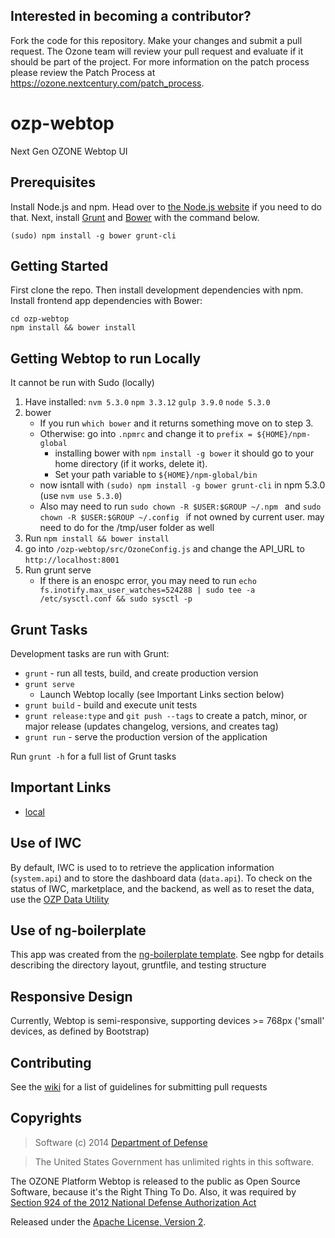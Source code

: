 ## Interested in becoming a contributor? 
Fork the code for this repository. Make your changes and submit a pull request. The Ozone team will review your pull request and evaluate if it should be part of the project. For more information on the patch process please review the Patch Process at https://ozone.nextcentury.com/patch_process.

# ozp-webtop

Next Gen OZONE Webtop UI

## Prerequisites
Install Node.js and npm. Head over to [the Node.js website](http://nodejs.org/)
if you need to do that.
Next, install [Grunt](http://gruntjs.com/) and [Bower](http://bower.io/) with
the command below.

    (sudo) npm install -g bower grunt-cli

## Getting Started
First clone the repo. Then install development dependencies with npm. Install
frontend app dependencies with Bower:

    cd ozp-webtop
    npm install && bower install
    
## Getting Webtop to run Locally
It cannot be run with Sudo (locally)

1. Have installed:
    `nvm 5.3.0`
    `npm 3.3.12`
    `gulp 3.9.0`
    `node 5.3.0`
2. bower
    - If you run `which bower` and it returns something move on to step 3.
    - Otherwise: go into `.npmrc` and change it to `prefix = ${HOME}/npm-global`
        - installing bower with `npm install -g bower` it should go to your home directory (if it works, delete it). 
        - Set your path variable to `${HOME}/npm-global/bin`
    - now isntall with `(sudo) npm install -g bower grunt-cli` in npm 5.3.0 (use `nvm use 5.3.0`)
    - Also may need to run `sudo chown -R $USER:$GROUP ~/.npm ` and `sudo chown -R $USER:$GROUP ~/.config ` if not owned by current user. may need to do for the /tmp/user folder as well
3. Run `npm install && bower install`
4. go into `/ozp-webtop/src/OzoneConfig.js` and change the API_URL to `http://localhost:8001`
5. Run grunt serve
    - If there is an enospc error, you may need to run `echo fs.inotify.max_user_watches=524288 | sudo tee -a /etc/sysctl.conf && sudo sysctl -p`
    
    

## Grunt Tasks
Development tasks are run with Grunt:

 - `grunt` - run all tests, build, and create production version
 - `grunt serve`
     * Launch Webtop locally (see Important Links section below)
 - `grunt build` - build and execute unit tests
 - `grunt release:type` and `git push --tags` to create a patch, minor, or
 major release (updates changelog, versions, and creates tag)
 - `grunt run` - serve the production version of the application

Run `grunt -h` for a full list of Grunt tasks

## Important Links
* [local](http://localhost:9100)

## Use of IWC
By default, IWC is used to to retrieve the application information
(`system.api`) and to store the dashboard data (`data.api`). To check on the
 status of IWC, marketplace, and the backend, as well as to reset the
 data, use the [OZP Data Utility](http://ozoneplatform.github.io/ozp-webtop/tools/ozpDataUtility/index.html)

## Use of ng-boilerplate
This app was created from the
[ng-boilerplate template](https://github.com/ngbp/ngbp).
See ngbp for details describing the directory layout, gruntfile, and testing
structure

## Responsive Design
Currently, Webtop is semi-responsive, supporting devices >= 768px ('small'
devices, as defined by Bootstrap)

## Contributing
See the [wiki](https://github.com/ozoneplatform/ozp-webtop/wiki/Pull-Request-Checklist)
 for a list of guidelines for submitting pull requests

## Copyrights
> Software (c) 2014 [Department of Defense](http://defense.gov/ "DoD")

> The United States Government has unlimited rights in this software.

The OZONE Platform Webtop is released to the public as Open Source Software,
because it's the Right Thing To Do. Also, it was required by [Section 924 of the 2012 National Defense Authorization Act](http://www.gpo.gov/fdsys/pkg/PLAW-112publ81/pdf/PLAW-112publ81.pdf "NDAA FY12")

Released under the
[Apache License, Version 2](http://www.apache.org/licenses/LICENSE-2.0.html "Apache License v2").
